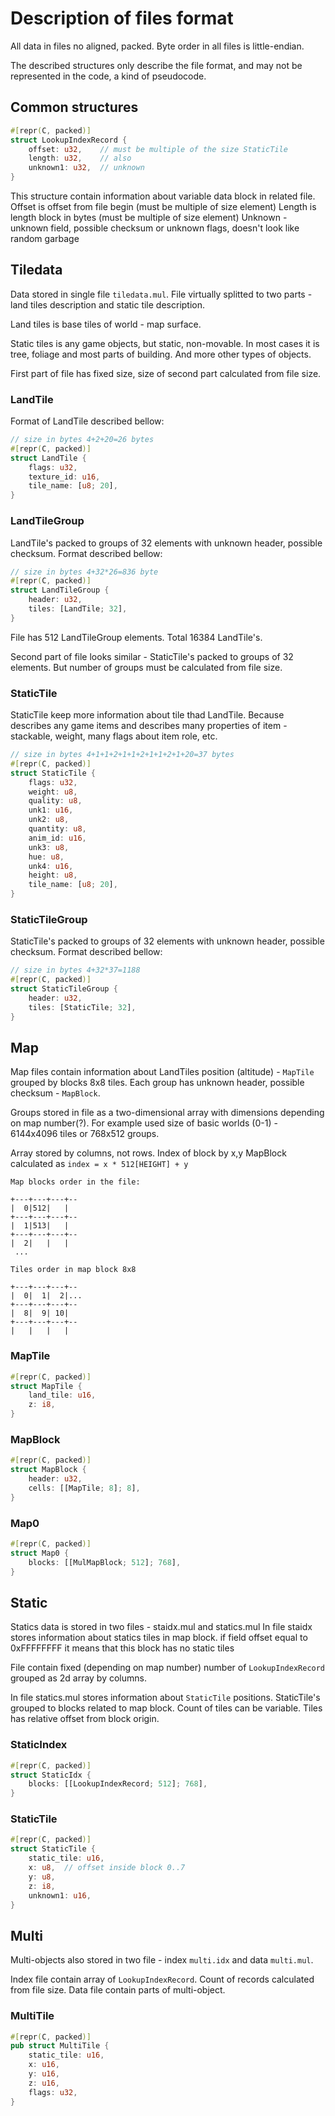 # Description of files format

All data in files no aligned, packed. Byte order in all files is little-endian.

The described structures only describe the file format, and may not be represented in the code, 
a kind of pseudocode.

## Common structures

```rust
#[repr(C, packed)]
struct LookupIndexRecord {
    offset: u32,    // must be multiple of the size StaticTile
    length: u32,    // also
    unknown1: u32,  // unknown
}
```

This structure contain information about variable data block in related file.
Offset is offset from file begin (must be multiple of size element)
Length is length block in bytes (must be multiple of size element)
Unknown - unknown field, possible checksum or unknown flags, doesn't look like random garbage


## Tiledata

Data stored in single file `tiledata.mul`. File virtually splitted to two parts - 
land tiles description and static tile description.

Land tiles is base tiles of world - map surface.

Static tiles is any game objects, but static, non-movable. In most cases it is tree, 
foliage and most parts of building. And more other types of objects. 

First part of file has fixed size, size of second part calculated from file size.


### LandTile
Format of LandTile described bellow:
```rust
// size in bytes 4+2+20=26 bytes
#[repr(C, packed)]
struct LandTile {
    flags: u32,
    texture_id: u16,
    tile_name: [u8; 20],
}
```

### LandTileGroup
LandTile's packed to groups of 32 elements with unknown header, possible checksum. Format described bellow:

```rust
// size in bytes 4+32*26=836 byte
#[repr(C, packed)]
struct LandTileGroup {
    header: u32,
    tiles: [LandTile; 32],
}
```

File has 512 LandTileGroup elements. Total 16384 LandTile's.

Second part of file looks similar - StaticTile's packed to groups of 32 elements. 
But  number of groups must be calculated from file size.


### StaticTile
StaticTile keep more information about tile thad LandTile. Because describes any game items and
describes many properties of item - stackable, weight, many flags about item role, etc.

```rust
// size in bytes 4+1+1+2+1+1+2+1+1+2+1+20=37 bytes
#[repr(C, packed)]
struct StaticTile {
    flags: u32,
    weight: u8,
    quality: u8,
    unk1: u16,
    unk2: u8,
    quantity: u8,
    anim_id: u16,
    unk3: u8,
    hue: u8,
    unk4: u16,
    height: u8,
    tile_name: [u8; 20],
}
```


### StaticTileGroup
StaticTile's packed to groups of 32 elements with unknown header, possible checksum. Format described bellow:

```rust
// size in bytes 4+32*37=1188
#[repr(C, packed)]
struct StaticTileGroup {
    header: u32,
    tiles: [StaticTile; 32],
}
```

## Map

Map files contain information about LandTiles position (altitude) - `MapTile` grouped by blocks 8x8 tiles.
Each group has unknown header, possible checksum - `MapBlock`.

Groups stored in file as a two-dimensional array with dimensions depending on map number(?). 
For example used size of basic worlds (0-1) - 6144x4096 tiles or 768x512 groups.

Array stored by columns, not rows.  Index of block by x,y MapBlock calculated as `index = x * 512[HEIGHT] + y`

```
Map blocks order in the file:

+---+---+---+--
|  0|512|   |  
+---+---+---+--
|  1|513|   |  
+---+---+---+--
|  2|   |   |  
 ...
```

```
Tiles order in map block 8x8

+---+---+---+--
|  0|  1|  2|... 
+---+---+---+--
|  8|  9| 10|  
+---+---+---+--
|   |   |   |   

```


### MapTile

```rust
#[repr(C, packed)]
struct MapTile {
    land_tile: u16,
    z: i8,
}
```

### MapBlock
```rust
#[repr(C, packed)]
struct MapBlock {
    header: u32,
    cells: [[MapTile; 8]; 8],
}
```

### Map0
```rust
#[repr(C, packed)]
struct Map0 {
    blocks: [[MulMapBlock; 512]; 768],
}
```

## Static

Statics data is stored in two files - staidx<N>.mul and statics<N>.mul
In file staidx<N> stores information about statics tiles in map block.
if field offset equal to 0xFFFFFFFF it means that this block has no static tiles

File contain fixed (depending on map number) number of `LookupIndexRecord` grouped as 2d array by columns.

In file statics<N>.mul stores information about `StaticTile` positions.
StaticTile's grouped to blocks related to map block. Count of tiles can be variable. 
Tiles has relative offset from block origin.


### StaticIndex

```rust
#[repr(C, packed)]
struct StaticIdx {
    blocks: [[LookupIndexRecord; 512]; 768],
}
```


### StaticTile

```rust
#[repr(C, packed)]
struct StaticTile {
    static_tile: u16,
    x: u8,  // offset inside block 0..7
    y: u8,
    z: i8,
    unknown1: u16,
}
```


## Multi

Multi-objects also stored in two file - index `multi.idx` and data `multi.mul`.

Index file contain array of `LookupIndexRecord`. Count of records calculated from file size.
Data file contain parts of multi-object.


### MultiTile

```rust
#[repr(C, packed)]
pub struct MultiTile {
    static_tile: u16,
    x: u16,
    y: u16,
    z: u16,
    flags: u32,
}
```